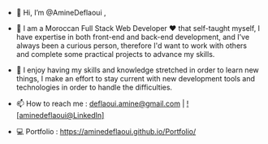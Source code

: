 - 👋 Hi, I’m @AmineDeflaoui ,
- 👀 I am a Moroccan Full Stack Web Developer ❤ that self-taught myself, I have expertise in both front-end and back-end development,
and I've always been a curious person, therefore I'd want to work with others and complete some practical projects to advance my skills.

- 🌱 I enjoy having my skills and knowledge stretched in order to learn new things,
I make an effort to stay current with new development tools and technologies in order to handle the difficulties.

- 📫 How to reach me : deflaoui.amine@gmail.com |  [![aminedeflaoui@LinkedIn]][linked-url]
- 💻 Portfolio : https://aminedeflaoui.github.io/Portfolio/

[linked-url]:https://www.linkedin.com/in/aminedeflaoui/
<!---
AmineDeflaoui/AmineDeflaoui is a ✨ special ✨ repository because its `README.md` (this file) appears on your GitHub profile.
You can click the Preview link to take a look at your changes.
--->
